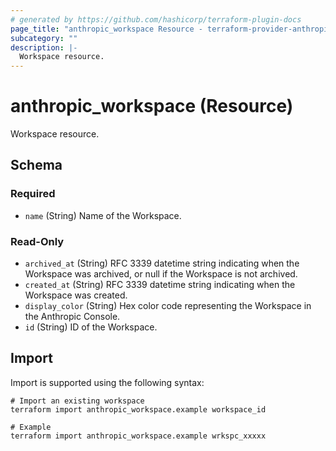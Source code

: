 ```yaml
---
# generated by https://github.com/hashicorp/terraform-plugin-docs
page_title: "anthropic_workspace Resource - terraform-provider-anthropic"
subcategory: ""
description: |-
  Workspace resource.
---
```


# anthropic_workspace (Resource)

Workspace resource.



<!-- schema generated by tfplugindocs -->
## Schema

### Required

- `name` (String) Name of the Workspace.

### Read-Only

- `archived_at` (String) RFC 3339 datetime string indicating when the Workspace was archived, or null if the Workspace is not archived.
- `created_at` (String) RFC 3339 datetime string indicating when the Workspace was created.
- `display_color` (String) Hex color code representing the Workspace in the Anthropic Console.
- `id` (String) ID of the Workspace.

## Import

Import is supported using the following syntax:

```shell
# Import an existing workspace
terraform import anthropic_workspace.example workspace_id

# Example
terraform import anthropic_workspace.example wrkspc_xxxxx
```
